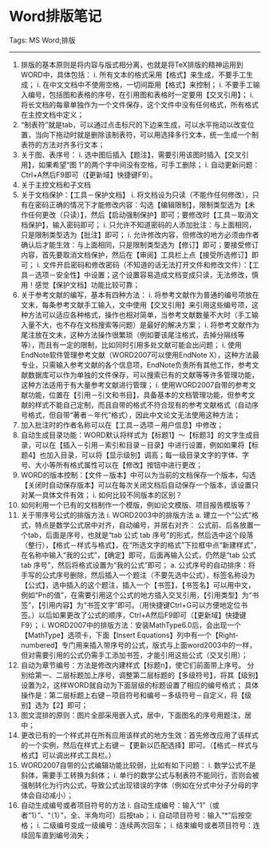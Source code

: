 # Word排版笔记
Tags: MS Word;排版

------

1. 排版的基本原则是将内容与版式相分离，也就是将TeX排版的精神运用到WORD中，具体包括： 
 i. 所有文本的格式采用【格式】来生成，不要手工生成； 
 i. 在中文文档中不使用空格，一切间距用【格式】来控制； 
 i. 不要手工输入编号，包括图和表格的序号，在引用图和表格时一定要用【交叉引用】； 
 i. 将长文档的每章单独作为一个文件保存，这个文件中没有任何格式，所有格式在主控文档中定义； 
1. “制表符”就是tab，可以通过点击标尺的下边来生成，可以水平拖动以改变位置，当向下拖动时就是删除该制表符，可以用选择多行文本，统一生成一个制表符的方法对齐多行文本； 
1. 关于图、表序号： 
 i. 选中图后插入【题注】，需要引用该图时插入【交叉引用】，如果希望“图 1”的两个字中间没有空格，可手工删除； 
 i. 自动更新问题：Ctrl+A然后F9即可（【更新域】快捷键F9）。 
1. 关于主控文档和子文档 
1. 关于文档保护：【工具－保护文档】 
 i. 将文档设为只读（不能作任何修改），只有在密码正确的情况下才能修改内容：勾选【编辑限制】，限制类型选为【未作任何更改（只读）】，然后【启动强制保护】即可；要修改时【工具－取消文档保护】，输入密码即可； 
 i. 只允许不知道密码的人添加批注：与上面相同，只是限制类型选为【批注】即可； 
 i. 允许修改内容，但修改的地方必须由作者确认后才能生效：与上面相同，只是限制类型选为【修订】即可；要接受修订内容，首先要取消文档保护，然后在【审阅】工具栏上点【接受所选修订】即可； 
 i. 文件开启密码和修改密码（不知道的话无法打开文件和修改文件）：【工具－选项－安全性】中设置；这个设置容易造成文档变成只读，无法修改，慎用！感觉【保护文档】功能比较可靠； 
1. 关于参考文献的编写，基本有四种方法： 
 i. 将参考文献作为普通的编号项放在文末，每条参考文献手工输入，文中使用【交叉引用】来引用这些编号项，这种方法可以适应各种格式，操作也相对简单，当参考文献数量不大时（手工输入量不大，也不存在文档搜索等问题）是最好的解决方案； 
 i. 将参考文献作为尾注放在文末，这种方法操作很繁琐（例如要该尾注格式，去掉分隔线等等），而且有一定的限制，比如同时引用多处文献可能会出问题； 
 i. 使用EndNote软件管理参考文献（WORD2007可以使用EndNote X），这种方法最专业，只需输入参考文献的各个信息项，EndNote负责所有其他工作，参考文献数据库可以作为单独的文件保存，可以搜索已有的文献等等许多管理功能，这种方法适用于有大量参考文献进行管理； 
 i. 使用WORD2007自带的参考文献功能，位置在【引用－引文和书目】，具备基本的文档管理功能，但参考文献的样式不能自己定制，而且自带的格式不符合现有的参考文献格式（自动序号格式，但自带“著者－年代”格式），因此中文论文无法使用这种方法； 
1. 加入批注时的作者名称可以在【工具－选项－用户信息】中修改； 
1. 自动生成目录功能：WORD默认将样式为【标题1】～【标题3】的文字生成目录，可以在【插入－引用－索引和目录－目录】中进行设置，例如如果将【标题4】也加入目录，可以将【显示级别】调高；每一级目录文字的字体、字号、大小等所有格式属性可以在【修改】按钮中进行更改； 
1. WORD的版本控制：【文件－版本】中可以为当前的文档保存一个版本，勾选【关闭时自动保存版本】可以在每次关闭文档后自动保存一个版本，该设置只对某一具体文件有效； 
 i. 如何比较不同版本的区别？ 
1. 如何利用一个已有的文档制作一个模版，例如论文模版、项目报告模版等？ 
1. 关于带序号公式的排版方法 
 i. WORD2003中的排版方法 
  a. 建立一个“公式”格式，特点是数学公式居中对齐，自动编号，并居右对齐： 
   公式前、后各放置一个tab，后面是序号，也就是“tab 公式 tab 序号”的形式，然后选中这个段落（整行），【格式－样式与格式】，在“所选文字的格式”下拉框中点“新建样式”，在名称中输入“我的公式”，【确定】即可，后面再输入公式，仍然是“tab 公式 tab 序号”，然后将格式设置为“我的公式”即可； 
  a. 公式序号的自动排序：将手写的公式序号删除，然后插入一个题注（不要先选中公式），标签名称设为【公式】，选中插入的这个题注，插入一个【书签】，【书签名】可以用中文，例如“Pn的值”，在需要引用这个公式的地方插入交叉引用，【引用类型】为“书签”，【引用内容】为“书签文字”即可。（用快捷键Ctrl+G可以方便地定位书签。）以后如果更改了公式的顺序，Ctrl+A然后F9即可（【更新域】快捷键F9）； 
 i. WORD2007中的排版方法：安装MathType6.0后，会出现一个【MathType】选项卡，下面【Insert Equations】列中有一个【Right-numbered】专门用来插入带序号的公式，版式与上面word2003中的一样，但对需要引用的公式仍需手工添加书签，才能引用这些公式（交叉引用）； 
1. 自动为章节编号：方法是修改内建样式【标题n】，使它们前面带上序号。 
 分别给第一、二层标题加上序号，调整第二层标题的【多级符号】，将其【级别】设置为2，这样WORD就自动为下面层级的标题设置了相应的编号格式； 
 具体操作是：第二层标题上右键－项目符号和编号－多级符号－自定义，将【级别】选为【2】即可； 
1. 图文混排的原则：图片全部采用嵌入式，居中，下面图名的序号用题注，居中； 
1. 更改已有的一个样式并在所有应用该样式的地方生效：首先修改应用了该样式的一个实例，然后在样式上右键－【更新以匹配选择】即可。（【格式－样式与格式】可以调出样式工具栏。） 
1. WORD2007自带的公式编辑功能比较弱，比如有如下问题： 
 i. 数学公式不是斜体，需要手工转换为斜体； 
 i. 单行的数学公式与制表符不能同行，否则会被强制转化为行内公式，导致公式出现错误的字体（例如在分式中分子分母的字体会自动减小）； 
1. 自动生成编号或者项目符号的方法 
 i. 自动生成编号：输入“1”（或者“1）”、“（1）”，全、半角均可）后按tab； 
 i. 自动项目符号：输入“*”后按空格； 
 i. 二级编号变成一级编号：连续两次回车； 
 i. 结束编号或者项目符号：连续回车直到编号消失；